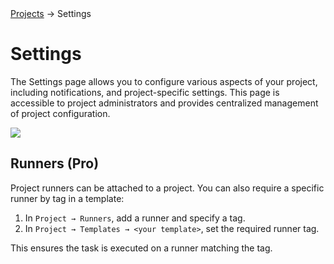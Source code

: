 <div class="breadcrumbs">
    <a href="/user-guide/projects/">Projects</a>
    → Settings
</div>

# Settings

The Settings page allows you to configure various aspects of your project, including notifications, and project-specific settings. This page is accessible to project administrators and provides centralized management of project configuration.

![](<../../.gitbook/assets/project_settings.webp>)

## Runners (Pro)

Project runners can be attached to a project. You can also require a specific runner by tag in a template:

1. In `Project → Runners`, add a runner and specify a tag.
2. In `Project → Templates → <your template>`, set the required runner tag.

This ensures the task is executed on a runner matching the tag.
